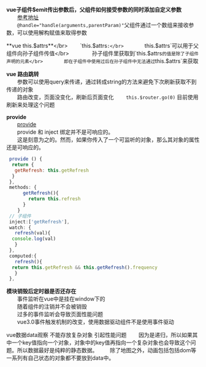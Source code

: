 **vue子组件$emit传出参数后，父组件如何接受参数的同时添加自定义参数**</br>
　　[参考地址](https://blog.csdn.net/u010007013/article/details/100134803)</br>
　　```@handle="handle(arguments,parentParam)"```父组件通过一个数组来接收参数，可以使用解构赋值来取得参数</br>

**vue this.$attrs**</br>
　　`this.$attrs`:</br>
　　　　`this.$attrs`可以用于父组件向孙子组件传值</br>
　　　　孙子组件里获取到`this.$attrs`的值是除了子组件声明的元素</br>
　　　　即在子组件中使用过后在孙子组件中无法通过`this.$attrs`来获取</br>

**vue 路由跳转**</br>
　　参数可以使用query来传递，通过转成string的方法来避免下次刷新获取不到传递的对象</br>
　　路由改变，页面没变化，刷新后页面变化
　　`this.$router.go(0)` 目前使用刷新来处理这个问题</br>

**provide**</br>
　　[provide](https://blog.csdn.net/qq_39075021/article/details/106767357)</br>
　　provide 和 inject 绑定并不是可响应的。</br>
　　这是刻意为之的。然而，如果你传入了一个可监听的对象，那么其对象的属性还是可响应的。</br>

```javascript
 provide () {
  return {
   getRefresh: this.getRefresh
  }
 },
 methods: {
      getRefresh(){
        return this.refresh
      }
    }
 // 子组件
 inject:['getRefresh'],
 watch: {
   refresh(val){
  console.log(val)
   }
 },
 computed:{
   refresh(){
  return this.getRefresh && this.getRefresh().frequency
   }
 },
```

**模块销毁后定时器是否还存在**</br>
　　事件监听在vue中是挂在window下的</br>
　　随着组件的注销并不会被销毁</br>
　　过多的事件监听会导致页面性能问题</br>
　　vue3.0事件触发机制的改变，使用数据驱动组件不是使用事件驱动</br>

vue数据data观察  不能存放复杂对象  引起性能问题
　　因为是递归，所以如果其中一个key值指向一个对象，对象中的key值再指向一个复杂对象也会导致这个问题。所以数据最好是纯粹的静态数据。
　　除了地图之外，动画包括包括dom等一系列有自己状态的对象都不要放到data中。
